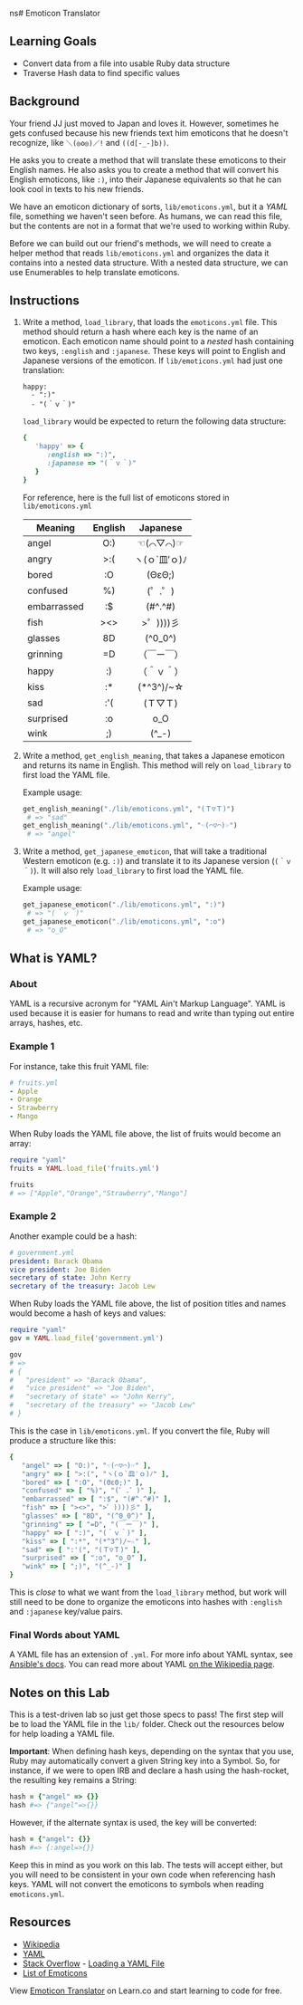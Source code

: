 ns# Emoticon Translator

## Learning Goals

- Convert data from a file into usable Ruby data structure
- Traverse Hash data to find specific values

## Background

Your friend JJ just moved to Japan and loves it. However, sometimes he gets
confused because his new friends text him emoticons that he doesn't recognize,
like `＼(◎o◎)／!` and `((d[-_-]b))`.

He asks you to create a method that will translate these emoticons to their
English names. He also asks you to create a method that will convert his English
emoticons, like `:)`, into their Japanese equivalents so that he can look cool
in texts to his new friends.

We have an emoticon dictionary of sorts, `lib/emoticons.yml`, but it a _YAML_
file, something we haven't seen before. As humans, we can read this file, but
the contents are not in a format that we're used to working within Ruby.

Before we can build out our friend's methods, we will need to create a helper
method that reads `lib/emoticons.yml` and organizes the data it contains into a
nested data structure. With a nested data structure, we can use Enumerables to
help translate emoticons.

## Instructions

1. Write a method, `load_library`, that loads the `emoticons.yml` file. This
   method should return a hash where each key is the name of an emoticon. Each
   emoticon name should point to a _nested_ hash containing two keys,
   `:english` and `:japanese`. These keys will point to English and Japanese
   versions of the emoticon. If `lib/emoticons.yml` had just one translation:

   ```text
   happy:
     - ":)"
     - "(＾ｖ＾)"
   ```

   `load_library` would be expected to return the following data structure:

   ```rb
   {
      'happy' => {
         :english => ":)",
         :japanese => "(＾ｖ＾)"
      }
   }
   ```

   For reference, here is the full list of emoticons stored in `lib/emoticons.yml`

   | Meaning    | English |   Japanese    |
   | ---------- | :-----: | :-----------: |
   | angel      |   O:)   |    ☜(⌒▽⌒)☞    |
   | angry      |   >:(   | ヽ(ｏ`皿′ｏ)ﾉ |
   | bored      |   :O    |    (ΘεΘ;)     |
   | confused   |   %)    |    (゜.゜)    |
   | embarrassed |   :$    |    (#^.^#)    |
   | fish       |   ><>   |   >゜))))彡   |
   | glasses    |   8D    |    (^0_0^)    |
   | grinning    |   =D    |  （￣ー￣）   |
   | happy      |   :)    |  （＾ｖ＾）   |
   | kiss       |   :\*   |  (\*^3^)/~☆   |
   | sad        |   :'(   |    (Ｔ▽Ｔ)    |
   | surprised  |   :o    |      o_O      |
   | wink       |   ;)    |    (^\_-)     |

2. Write a method, `get_english_meaning`, that takes a Japanese emoticon and
   returns its name in English. This method will rely on `load_library` to
   first load the YAML file.

   Example usage:

   ```rb
   get_english_meaning("./lib/emoticons.yml", "(Ｔ▽Ｔ)")
    # => "sad"
   get_english_meaning("./lib/emoticons.yml", "☜(⌒▽⌒)☞")
    # => "angel"
   ```

3. Write a method, `get_japanese_emoticon`, that will take a traditional Western
   emoticon (e.g. `:)`) and translate it to its Japanese version (`(＾ｖ＾)`). It will also rely
   `load_library` to first load the YAML file.

   Example usage:

   ```rb
   get_japanese_emoticon("./lib/emoticons.yml", ":)")
    # => "(＾ｖ＾)"
   get_japanese_emoticon("./lib/emoticons.yml", ":o")
    # => "o_O"
   ```

## What is YAML?

### About

YAML is a recursive acronym for "YAML Ain't Markup Language". YAML is used
because it is easier for humans to read and write than typing out entire arrays,
hashes, etc.

### Example 1

For instance, take this fruit YAML file:

```yml
# fruits.yml
- Apple
- Orange
- Strawberry
- Mango
```

When Ruby loads the YAML file above, the list of fruits would become an
array:

```ruby
require "yaml"
fruits = YAML.load_file('fruits.yml')

fruits
# => ["Apple","Orange","Strawberry","Mango"]
```

### Example 2

Another example could be a hash:

```yml
# government.yml
president: Barack Obama
vice president: Joe Biden
secretary of state: John Kerry
secretary of the treasury: Jacob Lew
```

When Ruby loads the YAML file above, the list of position titles and names
would become a hash of keys and values:

```ruby
require "yaml"
gov = YAML.load_file('government.yml')

gov
# =>
# {
#   "president" => "Barack Obama",
#   "vice president" => "Joe Biden",
#   "secretary of state" => "John Kerry",
#   "secretary of the treasury" => "Jacob Lew"
# }
```

This is the case in `lib/emoticons.yml`. If you convert the file, Ruby will
produce a structure like this:

```rb
{
   "angel" => [ "O:)", "☜(⌒▽⌒)☞" ],
   "angry" => [ ">:(", "ヽ(ｏ`皿′ｏ)ﾉ" ],
   "bored" => [ ":O", "(ΘεΘ;)" ],
   "confused" => [ "%)", "(゜.゜)" ],
   "embarrassed" => [ ":$", "(#^.^#)" ],
   "fish" => [ "><>", ">゜))))彡" ],
   "glasses" => [ "8D", "(^0_0^)" ],
   "grinning" => [ "=D", "(￣ー￣)" ],
   "happy" => [ ":)", "(＾ｖ＾)" ],
   "kiss" => [ ":*", "(*^3^)/~☆" ],
   "sad" => [ ":'(", "(Ｔ▽Ｔ)" ],
   "surprised" => [ ":o", "o_O" ],
   "wink" => [ ";)", "(^_-)" ]
}
```

This is _close_ to what we want from the `load_library` method, but work will
still need to be done to organize the emoticons into hashes with `:english` and
`:japanese` key/value pairs.

### Final Words about YAML

A YAML file has an extension of `.yml`. For more info about YAML syntax, see
[Ansible's docs][ansible]. You can read more about YAML
[on the Wikipedia page][wiki].

## Notes on this Lab

This is a test-driven lab so just get those specs to pass! The first step will
be to load the YAML file in the `lib/` folder. Check out the resources below for
help loading a YAML file.

**Important**: When defining hash keys, depending on the syntax that you use,
Ruby may automatically convert a given String key into a Symbol. So, for
instance, if we were to open IRB and declare a hash using the hash-rocket, the
resulting key remains a String:

```ruby
hash = {"angel" => {}}
hash #=> {"angel"=>{}}
```

However, if the alternate syntax is used, the key will be converted:

```ruby
hash = {"angel": {}}
hash #=> {:angel=>{}}
```

Keep this in mind as you work on this lab. The tests will accept either, but you
will need to be consistent in your own code when referencing hash keys. YAML
will not convert the emoticons to symbols when reading `emoticons.yml`.

## Resources

- [Wikipedia][wiki]
- [YAML][yaml]
- [Stack Overflow](http://stackoverflow.com/) - [Loading a YAML File](http://stackoverflow.com/a/3877355)
- [List of Emoticons][emoticons]

[wiki]: http://en.wikipedia.org/wiki/YAML
[yaml]: https://ruby-doc.org/stdlib-2.5.0/libdoc/yaml/rdoc/YAML.html
[emoticons]: http://en.wikipedia.org/wiki/List_of_emoticons
[ansible]: http://docs.ansible.com/YAMLSyntax.html

<p data-visibility='hidden'>View <a href='https://learn.co/lessons/emoticon-translator' title='Emoticon Translator'>Emoticon Translator</a> on Learn.co and start learning to code for free.</p>
